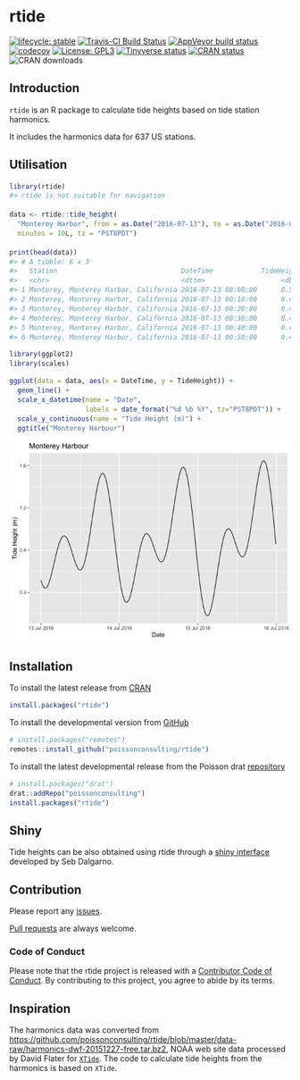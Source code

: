 
<!-- README.md is generated from README.Rmd. Please edit that file -->

# rtide

<!-- badges: start -->

[![lifecycle:
stable](https://img.shields.io/badge/lifecycle-stable-brightgreen.svg)](https://www.tidyverse.org/lifecycle/#stable)
[![Travis-CI Build
Status](https://travis-ci.org/poissonconsulting/rtide.svg?branch=master)](https://travis-ci.org/poissonconsulting/rtide)
[![AppVeyor build
status](https://ci.appveyor.com/api/projects/status/github/poissonconsulting/rtide?branch=master&svg=true)](https://ci.appveyor.com/project/poissonconsulting/rtide)
[![codecov](https://codecov.io/gh/poissonconsulting/rtide/branch/master/graph/badge.svg)](https://codecov.io/gh/poissonconsulting/rtide)
[![License:
GPL3](https://img.shields.io/badge/License-GPL3-blue.svg)](https://www.gnu.org/licenses/gpl-3.0.en.html)
[![Tinyverse
status](https://tinyverse.netlify.com/badge/rtide)](https://CRAN.R-project.org/package=rtide)
[![CRAN
status](https://www.r-pkg.org/badges/version/rtide)](https://cran.r-project.org/package=rtide)
![CRAN downloads](https://cranlogs.r-pkg.org/badges/rtide)
<!-- badges: end -->

## Introduction

`rtide` is an R package to calculate tide heights based on tide station
harmonics.

It includes the harmonics data for 637 US stations.

## Utilisation

``` r
library(rtide)
#> rtide is not suitable for navigation

data <- rtide::tide_height(
  "Monterey Harbor", from = as.Date("2016-07-13"), to = as.Date("2016-07-15"), 
  minutes = 10L, tz = "PST8PDT")

print(head(data))
#> # A tibble: 6 x 3
#>   Station                               DateTime            TideHeight
#>   <chr>                                 <dttm>                   <dbl>
#> 1 Monterey, Monterey Harbor, California 2016-07-13 00:00:00      0.514
#> 2 Monterey, Monterey Harbor, California 2016-07-13 00:10:00      0.496
#> 3 Monterey, Monterey Harbor, California 2016-07-13 00:20:00      0.481
#> 4 Monterey, Monterey Harbor, California 2016-07-13 00:30:00      0.468
#> 5 Monterey, Monterey Harbor, California 2016-07-13 00:40:00      0.457
#> 6 Monterey, Monterey Harbor, California 2016-07-13 00:50:00      0.449
```

``` r
library(ggplot2)
library(scales)
```

``` r
ggplot(data = data, aes(x = DateTime, y = TideHeight)) + 
  geom_line() + 
  scale_x_datetime(name = "Date", 
                   labels = date_format("%d %b %Y", tz="PST8PDT")) +
  scale_y_continuous(name = "Tide Height (m)") +
  ggtitle("Monterey Harbour")
```

![](man/figures/README-unnamed-chunk-4-1.png)<!-- -->

## Installation

To install the latest release from [CRAN](https://cran.r-project.org)

``` r
install.packages("rtide")
```

To install the developmental version from
[GitHub](https://github.com/poissonconsulting/rtide)

``` r
# install.packages("remotes")
remotes::install_github("poissonconsulting/rtide")
```

To install the latest developmental release from the Poisson drat
[repository](https://github.com/poissonconsulting/drat)

``` r
# install.packages("drat")
drat::addRepo("poissonconsulting")
install.packages("rtide")
```

## Shiny

Tide heights can be also obtained using rtide through a [shiny
interface](https://poissonconsulting.shinyapps.io/rtide/) developed by
Seb Dalgarno.

## Contribution

Please report any
[issues](https://github.com/poissonconsulting/rtide/issues).

[Pull requests](https://github.com/poissonconsulting/rtide/pulls) are
always welcome.

### Code of Conduct

Please note that the rtide project is released with a [Contributor Code
of
Conduct](https://www.contributor-covenant.org/version/1/0/0/code-of-conduct/).
By contributing to this project, you agree to abide by its terms.

## Inspiration

The harmonics data was converted from
<https://github.com/poissonconsulting/rtide/blob/master/data-raw/harmonics-dwf-20151227-free.tar.bz2>,
NOAA web site data processed by David Flater for
[`XTide`](http://www.flaterco.com/xtide/). The code to calculate tide
heights from the harmonics is based on `XTide`.
